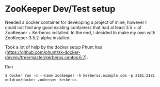 # ZooKeeper Dev/Test setup

Needed a docker container for developing a project of mine, however I could not find any good existing containers that had at least 3.5 + of ZooKeeper + Kerberos installed. In the end, I decided to make my own with ZooKeeper-3.5.2-alpha installed.

Took a lot of help by the docker setup Phunt has (https://github.com/phunt/zk-docker-devenv/tree/master/kerberos.centos.6.7).

Run
```
$ docker run -d --name zookeeper -h kerberos.example.com -p 2181:2181 meldrum/docker-zookeeper-kerberos 
```


